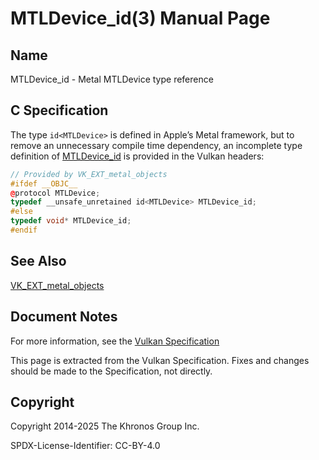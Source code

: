 # MTLDevice\_id(3) Manual Page

## Name

MTLDevice\_id - Metal MTLDevice type reference



## [](#_c_specification)C Specification

The type `id<MTLDevice>` is defined in Apple’s Metal framework, but to remove an unnecessary compile time dependency, an incomplete type definition of [MTLDevice\_id](https://registry.khronos.org/vulkan/specs/latest/man/html/MTLDevice_id.html) is provided in the Vulkan headers:

```c++
// Provided by VK_EXT_metal_objects
#ifdef __OBJC__
@protocol MTLDevice;
typedef __unsafe_unretained id<MTLDevice> MTLDevice_id;
#else
typedef void* MTLDevice_id;
#endif
```

## [](#_see_also)See Also

[VK\_EXT\_metal\_objects](https://registry.khronos.org/vulkan/specs/latest/man/html/VK_EXT_metal_objects.html)

## [](#_document_notes)Document Notes

For more information, see the [Vulkan Specification](https://registry.khronos.org/vulkan/specs/latest/html/vkspec.html#MTLDevice_id)

This page is extracted from the Vulkan Specification. Fixes and changes should be made to the Specification, not directly.

## [](#_copyright)Copyright

Copyright 2014-2025 The Khronos Group Inc.

SPDX-License-Identifier: CC-BY-4.0